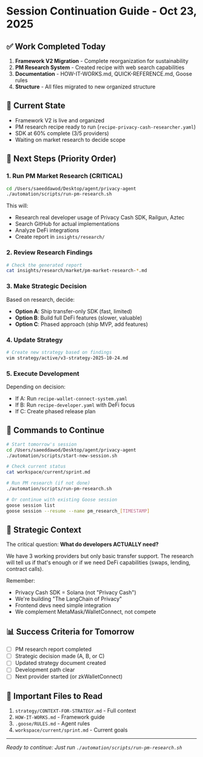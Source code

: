 # Session Continuation Guide - Oct 23, 2025

## ✅ Work Completed Today
1. **Framework V2 Migration** - Complete reorganization for sustainability
2. **PM Research System** - Created recipe with web search capabilities
3. **Documentation** - HOW-IT-WORKS.md, QUICK-REFERENCE.md, Goose rules
4. **Structure** - All files migrated to new organized structure

## 📍 Current State
- Framework V2 is live and organized
- PM research recipe ready to run (`recipe-privacy-cash-researcher.yaml`)
- SDK at 60% complete (3/5 providers)
- Waiting on market research to decide scope

## 🎯 Next Steps (Priority Order)

### 1. Run PM Market Research (CRITICAL)
```bash
cd /Users/saeeddawod/Desktop/agent/privacy-agent
./automation/scripts/run-pm-research.sh
```
This will:
- Research real developer usage of Privacy Cash SDK, Railgun, Aztec
- Search GitHub for actual implementations
- Analyze DeFi integrations
- Create report in `insights/research/`

### 2. Review Research Findings
```bash
# Check the generated report
cat insights/research/market/pm-market-research-*.md
```

### 3. Make Strategic Decision
Based on research, decide:
- **Option A**: Ship transfer-only SDK (fast, limited)
- **Option B**: Build full DeFi features (slower, valuable)
- **Option C**: Phased approach (ship MVP, add features)

### 4. Update Strategy
```bash
# Create new strategy based on findings
vim strategy/active/v3-strategy-2025-10-24.md
```

### 5. Execute Development
Depending on decision:
- If A: Run `recipe-wallet-connect-system.yaml`
- If B: Run `recipe-developer.yaml` with DeFi focus
- If C: Create phased release plan

## 🔧 Commands to Continue

```bash
# Start tomorrow's session
cd /Users/saeeddawod/Desktop/agent/privacy-agent
./automation/scripts/start-new-session.sh

# Check current status
cat workspace/current/sprint.md

# Run PM research (if not done)
./automation/scripts/run-pm-research.sh

# Or continue with existing Goose session
goose session list
goose session --resume --name pm_research_[TIMESTAMP]
```

## 💭 Strategic Context
The critical question: **What do developers ACTUALLY need?**

We have 3 working providers but only basic transfer support. The research will tell us if that's enough or if we need DeFi capabilities (swaps, lending, contract calls).

Remember:
- Privacy Cash SDK = Solana (not "Privacy Cash")
- We're building "The LangChain of Privacy"
- Frontend devs need simple integration
- We complement MetaMask/WalletConnect, not compete

## 📊 Success Criteria for Tomorrow
- [ ] PM research report completed
- [ ] Strategic decision made (A, B, or C)
- [ ] Updated strategy document created
- [ ] Development path clear
- [ ] Next provider started (or zkWalletConnect)

## 🚨 Important Files to Read
1. `strategy/CONTEXT-FOR-STRATEGY.md` - Full context
2. `HOW-IT-WORKS.md` - Framework guide
3. `.goose/RULES.md` - Agent rules
4. `workspace/current/sprint.md` - Current goals

---
*Ready to continue: Just run `./automation/scripts/run-pm-research.sh`*